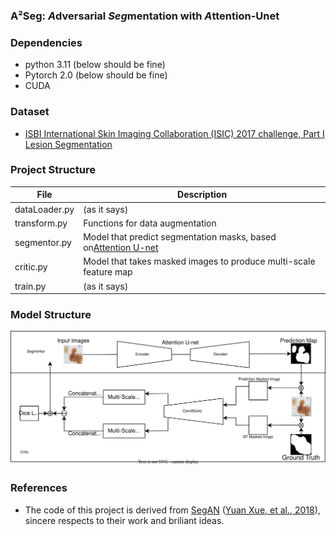 ### A²Seg: ***A***dversarial ***Seg***mentation with ***A***ttention-Unet

### Dependencies

* python 3.11  (below should be fine)
* Pytorch 2.0  (below should be fine)
* CUDA

### **Dataset**

- [ISBI International Skin Imaging Collaboration (ISIC) 2017 challenge, Part I Lesion Segmentation](https://challenge.isic-archive.com/data/#2017)

### **Project Structure**

| File          | Description                                                                                                     |
| ------------- | --------------------------------------------------------------------------------------------------------------- |
| dataLoader.py | (as it says)                                                                                                    |
| transform.py  | Functions for data augmentation                                                                                 |
| segmentor.py  | Model that predict segmentation masks, based on[Attention U-net](https://github.com/LeeJunHyun/Image_Segmentation) |
| critic.py     | Model that takes masked images to produce multi-scale feature map                                              |
| train.py      | (as it says)                                                                                                    |

### **Model Structure**

![model_fig](Images/A2-Seg.svg)

### **References**

- The code of this project is derived from [SegAN](https://github.com/YuanXue1993/SegAN) ([Yuan Xue, et al., 2018](https://arxiv.org/abs/1706.01805)), sincere respects to their work and briliant ideas.
